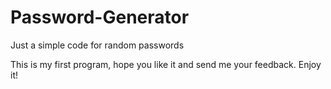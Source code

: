 # Password-Generator
Just a simple code for random passwords

This is my first program, hope you like it and send me your feedback.
Enjoy it! 
